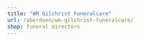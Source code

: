 ```yaml
---
title: "WM Gilchrist Funeralcare"
url: /aberdeen/wm-gilchrist-funeralcare/
shop: funeral directors
---
```

